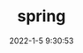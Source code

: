 ---
pageComponent:
  name: Catalogue
  data:
    key: 025.kitex
    imgUrl: /assets/img/spring.png
    description: kitex
title: spring
date: 2022-1-5 9:30:53
permalink: /kitex/
sidebar: false
article: false
comment: false
comments: false
editLink: false
---